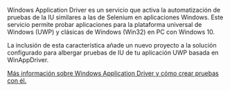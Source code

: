 ﻿Windows Application Driver es un servicio que activa la automatización de pruebas de la IU similares a las de Selenium en aplicaciones Windows. Este servicio permite probar aplicaciones para la plataforma universal de Windows (UWP) y clásicas de Windows (Win32) en PC con Windows 10.

La inclusión de esta característica añade un nuevo proyecto a la solución configurado para albergar pruebas de IU de tu aplicación UWP basada en WinAppDriver.

[Más información sobre Windows Application Driver y cómo crear pruebas con él.](https://github.com/Microsoft/WinAppDriver)
